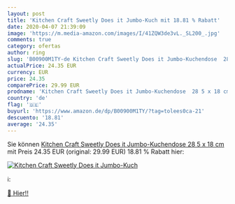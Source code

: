 ```yaml
---
layout: post
title: 'Kitchen Craft Sweetly Does it Jumbo-Kuch mit 18.81 % Rabatt'
date: 2020-04-07 21:39:09
image: 'https://m.media-amazon.com/images/I/41ZQW3de3vL._SL200_.jpg'
comments: true
category: ofertas
author: ring
slug: 'B00900M1TY-de Kitchen Craft Sweetly Does it Jumbo-Kuchendose  28 5 x 18 cm'
actualPrice: 24.35 EUR
currency: EUR
price: 24.35
comparePrice: 29.99 EUR
prodname: 'Kitchen Craft Sweetly Does it Jumbo-Kuchendose  28 5 x 18 cm'
country: 'de'
flag: '🇩🇪'
buyurl: 'https://www.amazon.de/dp/B00900M1TY/?tag=tolees0ca-21'
descuento: '18.81'
average: '24.35'
---
```


Sie können [Kitchen Craft Sweetly Does it Jumbo-Kuchendose  28 5 x 18 cm](https://www.amazon.de/dp/B00900M1TY/?tag=tolees0ca-21) mit Preis 24.35 EUR (original: 29.99 EUR) 18.81 % Rabatt hier:

[![Kitchen Craft Sweetly Does it Jumbo-Kuch](https://m.media-amazon.com/images/I/41ZQW3de3vL._SL200_.jpg)](https://www.amazon.de/dp/B00900M1TY/?tag=tolees0ca-21)

ℹ️:


[🛒 Hier!!](https://www.amazon.de/dp/B00900M1TY/?tag=tolees0ca-21)
